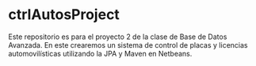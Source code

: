 # ctrlAutosProject
Este repositorio es para el proyecto 2 de la clase de Base de Datos Avanzada. En este crearemos un sistema de control de placas y licencias automovilísticas utilizando la JPA y Maven en Netbeans.
